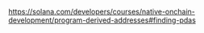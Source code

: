 https://solana.com/developers/courses/native-onchain-development/program-derived-addresses#finding-pdas